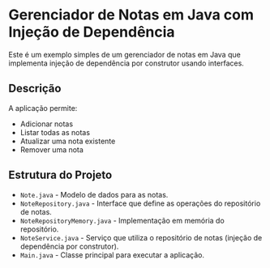 # Gerenciador de Notas em Java com Injeção de Dependência

Este é um exemplo simples de um gerenciador de notas em Java que implementa injeção de dependência por construtor usando interfaces.

## Descrição

A aplicação permite:

- Adicionar notas
- Listar todas as notas
- Atualizar uma nota existente
- Remover uma nota

## Estrutura do Projeto

- `Note.java` - Modelo de dados para as notas.
- `NoteRepository.java` - Interface que define as operações do repositório de notas.
- `NoteRepositoryMemory.java` - Implementação em memória do repositório.
- `NoteService.java` - Serviço que utiliza o repositório de notas (injeção de dependência por construtor).
- `Main.java` - Classe principal para executar a aplicação.